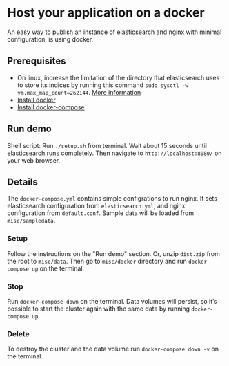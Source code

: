 # Host your application on a docker

An easy way to publish an instance of elasticsearch and nginx with minimal configuration, is using docker. 

## Prerequisites 
- On linux, increase the limitation of the directory that elasticsearch uses to store its indices by running this command
`sudo sysctl -w vm.max_map_count=262144`. [More information](https://www.elastic.co/guide/en/elasticsearch/reference/current/vm-max-map-count.html)
- [Install docker](https://docs.docker.com/install/)
- [Install docker-compose](https://docs.docker.com/compose/install/)

## Run demo
Shell script:
Run `./setup.sh` from terminal.
Wait about 15 seconds until elasticsearch runs completely. Then navigate to `http://localhost:8080/` on your web browser.

## Details
The `docker-compose.yml` contains simple configrations to run nginx. It sets elasticsearch configuration from `elasticsearch.yml`, and nginx configuration from `default.conf`. Sample data will be loaded from `misc/sampledata`.

### Setup
Follow the instructions on the "Run demo" section. Or, unzip `dist.zip` from the root to `misc/data`. Then go to `misc/docker` directory and run `docker-compose up` on the terminal. 

### Stop
Run `docker-compose down` on the terminal.
Data volumes will persist, so it’s possible to start the cluster again with the same data by running `docker-compose up`.

### Delete
To destroy the cluster and the data volume run `docker-compose down -v` on the terminal.

